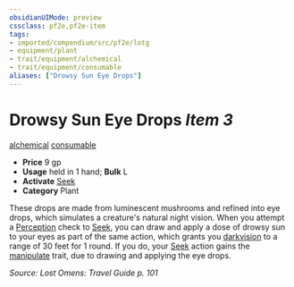 ```yaml
---
obsidianUIMode: preview
cssclass: pf2e,pf2e-item
tags:
- imported/compendium/src/pf2e/lotg
- equipment/plant
- trait/equipment/alchemical
- trait/equipment/consumable
aliases: ["Drowsy Sun Eye Drops"]
---
```

# Drowsy Sun Eye Drops *Item 3*  
[alchemical](alchemical.md)  [consumable](consumable.md)  

- **Price** 9 gp
- **Usage** held in 1 hand; **Bulk** L
- **Activate** [Seek](seek.md)
- **Category** Plant

These drops are made from luminescent mushrooms and refined into eye drops, which simulates a creature's natural night vision. When you attempt a [Perception](../../skills.md#Perception) check to [Seek](seek.md), you can draw and apply a dose of drowsy sun to your eyes as part of the same action, which grants you [darkvision](rules/abilities/darkvision.md) to a range of 30 feet for 1 round. If you do, your [Seek](seek.md) action gains the [manipulate](manipulate.md) trait, due to drawing and applying the eye drops.

*Source: Lost Omens: Travel Guide p. 101*